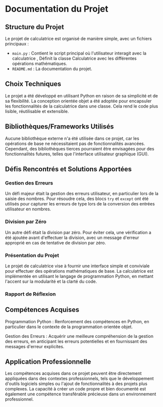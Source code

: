 # Documentation du Projet

## Structure du Projet

Le projet de calculatrice est organisé de manière simple, avec un fichiers principaux :

- `main.py` : Contient le script principal où l'utilisateur interagit avec la calculatrice , Définit la classe Calculatrice avec les différentes opérations mathématiques.
- `README.md` : La documentation du projet.

## Choix Techniques

Le projet a été développé en utilisant Python en raison de sa simplicité et de sa flexibilité. La conception orientée objet a été adoptée pour encapsuler les fonctionnalités de la calculatrice dans une classe. Cela rend le code plus lisible, réutilisable et extensible.

## Bibliothèques/Frameworks Utilisés

Aucune bibliothèque externe n'a été utilisée dans ce projet, car les opérations de base ne nécessitaient pas de fonctionnalités avancées. Cependant, des bibliothèques tierces pourraient être envisagées pour des fonctionnalités futures, telles que l'interface utilisateur graphique (GUI).

## Défis Rencontrés et Solutions Apportées

### Gestion des Erreurs

Un défi majeur était la gestion des erreurs utilisateur, en particulier lors de la saisie des nombres. Pour résoudre cela, des blocs `try` et `except` ont été utilisés pour capturer les erreurs de type lors de la conversion des entrées utilisateur en nombres.


### Division par Zéro

Un autre défi était la division par zéro. Pour éviter cela, une vérification a été ajoutée avant d'effectuer la division, avec un message d'erreur approprié en cas de tentative de division par zéro.


### Présentation du Projet

Le projet de calculatrice vise à fournir une interface simple et conviviale pour effectuer des opérations mathématiques de base. La calculatrice est implémentée en utilisant le langage de programmation Python, en mettant l'accent sur la modularité et la clarté du code.

### Rapport de Réflexion

## Compétences Acquises
Programmation Python : Renforcement des compétences en Python, en particulier dans le contexte de la programmation orientée objet.

Gestion des Erreurs : Acquérir une meilleure compréhension de la gestion des erreurs, en anticipant les erreurs potentielles et en fournissant des messages d'erreur explicites.

## Application Professionnelle
Les compétences acquises dans ce projet peuvent être directement appliquées dans des contextes professionnels, tels que le développement d'outils logiciels simples ou l'ajout de fonctionnalités à des projets plus complexes. La capacité à créer un code propre et bien documenté est également une compétence transférable précieuse dans un environnement professionnel.
